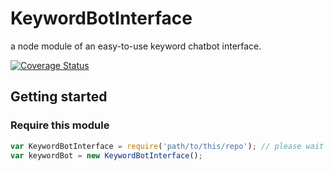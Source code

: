 # KeywordBotInterface
a node module of an easy-to-use keyword chatbot interface.

[![Coverage Status](https://coveralls.io/repos/github/sycLin/KeywordBotInterface/badge.svg?branch=master)](https://coveralls.io/github/sycLin/KeywordBotInterface?branch=master)

## Getting started

### Require this module

```javascript
var KeywordBotInterface = require('path/to/this/repo'); // please wait for me to publish this repo, haha.
var keywordBot = new KeywordBotInterface();
```

